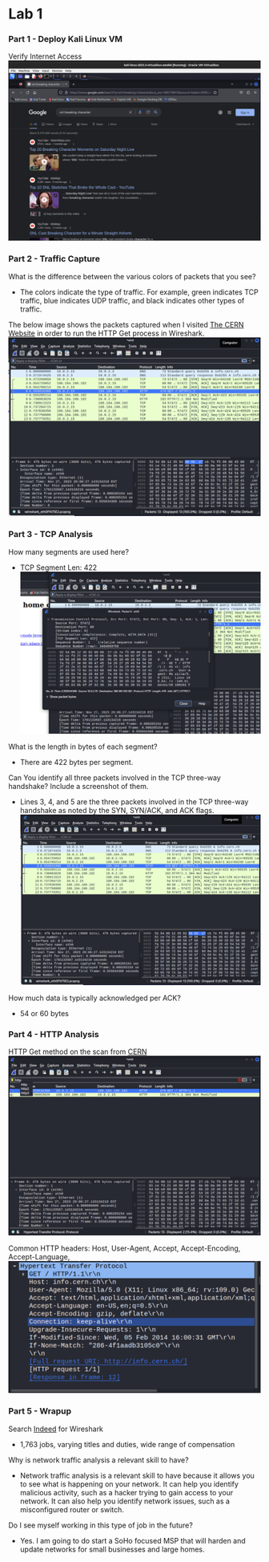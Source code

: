 # Lab 1

### Part 1 - Deploy Kali Linux VM

Verify Internet Access
![Verify Internet Access](media/lab1-1.png)

### Part 2 - Traffic Capture

What is the difference between the various colors of packets that you see?
- The colors indicate the type of traffic. For example, green indicates TCP traffic, blue indicates UDP traffic, and black indicates other types of traffic.

The below image shows the packets captured when I visited [The CERN Website](http://info.cern.ch/) in order to run the HTTP Get process in Wireshark.
![Traffic Capture](media/lab1-5.png)

### Part 3 - TCP Analysis

How many segments are used here?
- TCP Segment Len: 422
![TCP Analysis](media/lab1-4.png)

What is the length in bytes of each segment?
- There are 422 bytes per segment.

Can You identify all three packets involved in the TCP three-way handshake? Include a screenshot of them.
- Lines 3, 4, and 5 are the three packets involved in the TCP three-way handshake as noted by the SYN, SYN/ACK, and ACK flags.
![TCP Handshake](media/lab1-5.png)

How much data is typically acknowledged per ACK?
- 54 or 60 bytes

### Part 4 - HTTP Analysis

HTTP Get method on the scan from [CERN](http://info.cern.ch/)
![HTTP Analysis](media/lab1-6.png)

Common HTTP headers: Host, User-Agent, Accept, Accept-Encoding, Accept-Language,
![Common HTTP Headers](media/lab1-7.png)

### Part 5 - Wrapup
Search [Indeed](https://www.indeed.com/) for Wireshark
- 1,763 jobs, varying titles and duties, wide range of compensation

Why is network traffic analysis a relevant skill to have?
- Network traffic analysis is a relevant skill to have because it allows you to see what is happening on your network. It can help you identify malicious activity, such as a hacker trying to gain access to your network. It can also help you identify network issues, such as a misconfigured router or switch.

Do I see myself working in this type of job in the future?
- Yes.  I am going to do start a SoHo focused MSP that will harden and update networks for small businesses and large homes.


